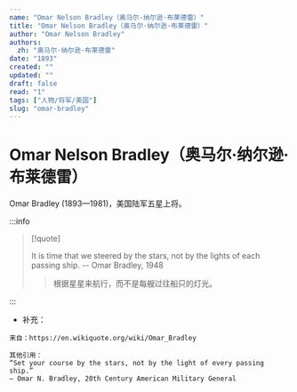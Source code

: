 ```yaml
---
name: "Omar Nelson Bradley（奥马尔·纳尔逊·布莱德雷）"
title: "Omar Nelson Bradley（奥马尔·纳尔逊·布莱德雷）"
author: "Omar Nelson Bradley"
authors:
  zh: "奥马尔·纳尔逊·布莱德雷"
date: "1893"
created: ""
updated: ""
draft: false
read: "1"
tags: ["人物/将军/美国"]
slug: "omar-bradley"
---
```


# Omar Nelson Bradley（奥马尔·纳尔逊·布莱德雷）

Omar Bradley (1893—1981)，美国陆军五星上将。

:::info

> [!quote]
>
> It is time that we steered by the stars, not by the lights of each passing ship.
> -- Omar Bradley, 1948
>
> > 根据星星来航行，而不是每艘过往船只的灯光。

:::

- 补充：

```
来自：https://en.wikiquote.org/wiki/Omar_Bradley

其他引用：
“Set your course by the stars, not by the light of every passing ship.”
— Omar N. Bradley, 20th Century American Military General
```
